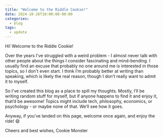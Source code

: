 ```yaml
---
title: "Welcome to the Riddle Cookie!"
date: 2024-10-26T10:00:00-00:00
categories:
  - blog
tags:
  - update
---
```


Hi! Welcome to the Riddle Cookie!

Over the years I've struggled with a weird problem - I almost never talk with other people about the things I consider fascinating and mind-bending. I usually find an excuse that probably no one around me is interested in those topics, so I don't even start. I think I’m probably better at writing than speaking, which is likely the real reason, though I don’t really want to admit it to myself.

So I've created this blog as a place to spill my thoughts. Mostly, I’ll be writing random stuff for myself, but if anyone happens to find it and enjoy it, that’d be awesome! Topics might include tech, philosophy, economics, or psychology - or maybe none of that. We’ll see how it goes.

Anyway, if you’ve landed on this page, welcome once again, and enjoy the ride! 😄

Cheers and best wishes,
Cookie Monster
